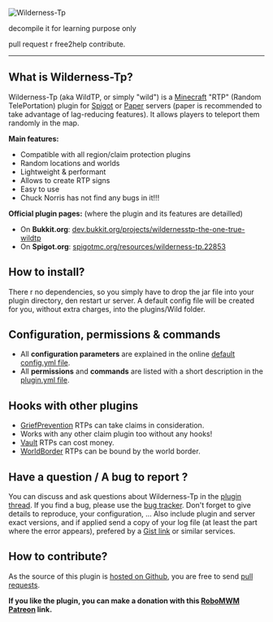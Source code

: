 ![Wilderness-Tp](https://proxy.spigotmc.org/8b5c53a793e6c42cb6062b5020dcfe374200477a?url=http%3A%2F%2Fi.imgur.com%2F4eq40Xf.png)

decompile it for learning purpose only

pull request r free2help contribute.

---

## What is Wilderness-Tp?

Wilderness-Tp (aka WildTP, or simply "wild") is a [Minecraft](https://www.minecraft.net) "RTP" (Random TelePortation) plugin for [Spigot](https://www.spigotmc.org) or [Paper](https://papermc.io) servers (paper is recommended to take advantage of lag-reducing features). It allows players to teleport them randomly in the map.

**Main features:**
* Compatible with all region/claim protection plugins
* Random locations and worlds
* Lightweight & performant
* Allows to create RTP signs
* Easy to use
* Chuck Norris has not find any bugs in it!!!

**Official plugin pages:** (where the plugin and its features are detailled)
* On **Bukkit.org**: [dev.bukkit.org/projects/wildernesstp-the-one-true-wildtp](https://dev.bukkit.org/projects/wildernesstp-the-one-true-wildtp)
* On **Spigot.org**: [spigotmc.org/resources/wilderness-tp.22853](https://www.spigotmc.org/resources/wilderness-tp.22853/)

## How to install?

There r no dependencies, so you simply have to drop the jar file into your plugin directory, den restart ur server.
A default config file will be created for you, without extra charges, into the plugins/Wild folder.

## Configuration, permissions & commands

* All **configuration parameters** are explained in the online [default config.yml file](https://github.com/AcmeProject/WildernessTp/blob/master/src/main/resources/config.yml).
* All **permissions** and **commands** are listed with a short description in the [plugin.yml file](https://github.com/AcmeProject/WildernessTp/blob/master/src/main/resources/plugin.yml).

## Hooks with other plugins

* [GriefPrevention](https://www.spigotmc.org/resources/griefprevention.1884/) RTPs can take claims in consideration.
* Works with any other claim plugin too without any hooks!
* [Vault](https://www.spigotmc.org/resources/vault.34315/) RTPs can cost money.
* [WorldBorder](https://www.spigotmc.org/resources/worldborder.60905/) RTPs can be bound by the world border.

## Have a question / A bug to report ?

You can discuss and ask questions about Wilderness-Tp in the [plugin thread](https://www.spigotmc.org/threads/wilderness-tp.145440/). If you find a bug, please use the [bug tracker](https://github.com/AcmeProject/WildernessTp/issues). Don't forget to give details to reproduce, your configuration, ... Also include plugin and server exact versions, and if applied send a copy of your log file (at least the part where the error appears), prefered by a [Gist link](https://gist.github.com) or similar services.

## How to contribute?

As the source of this plugin is [hosted on Github](https://github.com/AcmeProject/WildernessTp), you are free to send [pull requests](https://github.com/AcmeProject/WildernessTp/pulls).

**If you like the plugin, you can make a donation with this [RoboMWM Patreon](http://r.robomwm.com/patreon) link.**

